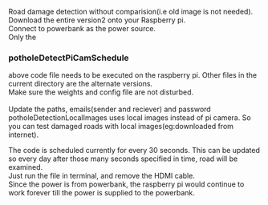 Road damage detection without comparision(i.e old image is not needed). </br>
Download the entire version2 onto your Raspberry pi. </br>
Connect to powerbank as the power source.</br>
Only the <h3>potholeDetectPiCamSchedule</h3> above code file needs to be executed on the raspberry pi. Other files in the current directory are the alternate versions. </br>
Make sure the weights and config file are not disturbed. </br>
</br>
Update the paths, emails(sender and reciever) and password</br>
potholeDetectionLocalImages uses local images instead of pi camera. So you can test damaged roads with local images(eg:downloaded from internet).</br>

The code is scheduled currently for every 30 seconds. This can be updated so every day after those many seconds specified in time, road will be examined.
 </br>Just run the file in terminal, and remove the HDMI cable.
 </br>Since the power is from powerbank, the raspberry pi would continue to work forever till the power is supplied to the powerbank.
